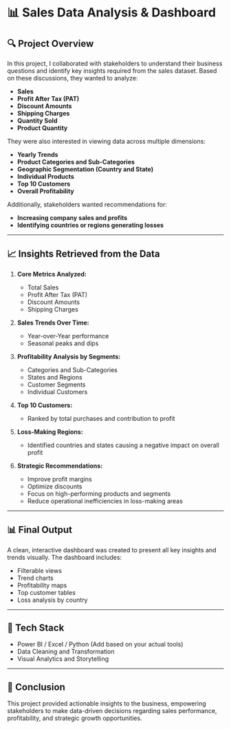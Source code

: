 # 📊 Sales Data Analysis & Dashboard

## 🔍 Project Overview

In this project, I collaborated with stakeholders to understand their business questions and identify key insights required from the sales dataset. Based on these discussions, they wanted to analyze:

- **Sales**
- **Profit After Tax (PAT)**
- **Discount Amounts**
- **Shipping Charges**
- **Quantity Sold**
- **Product Quantity**

They were also interested in viewing data across multiple dimensions:

- **Yearly Trends**
- **Product Categories and Sub-Categories**
- **Geographic Segmentation (Country and State)**
- **Individual Products**
- **Top 10 Customers**
- **Overall Profitability**

Additionally, stakeholders wanted recommendations for:

- **Increasing company sales and profits**
- **Identifying countries or regions generating losses**

---

## 📈 Insights Retrieved from the Data

1. **Core Metrics Analyzed:**
   - Total Sales
   - Profit After Tax (PAT)
   - Discount Amounts
   - Shipping Charges

2. **Sales Trends Over Time:**
   - Year-over-Year performance
   - Seasonal peaks and dips

3. **Profitability Analysis by Segments:**
   - Categories and Sub-Categories
   - States and Regions
   - Customer Segments
   - Individual Customers

4. **Top 10 Customers:**
   - Ranked by total purchases and contribution to profit

5. **Loss-Making Regions:**
   - Identified countries and states causing a negative impact on overall profit

6. **Strategic Recommendations:**
   - Improve profit margins
   - Optimize discounts
   - Focus on high-performing products and segments
   - Reduce operational inefficiencies in loss-making areas

---

## 📊 Final Output

A clean, interactive dashboard was created to present all key insights and trends visually. The dashboard includes:

- Filterable views
- Trend charts
- Profitability maps
- Top customer tables
- Loss analysis by country

---

## 🚀 Tech Stack

- Power BI / Excel / Python (Add based on your actual tools)
- Data Cleaning and Transformation
- Visual Analytics and Storytelling

---

## 📌 Conclusion

This project provided actionable insights to the business, empowering stakeholders to make data-driven decisions regarding sales performance, profitability, and strategic growth opportunities.

